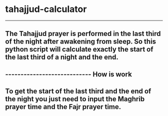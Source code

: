 # tahajjud-calculator
----------------------------------------------------------------------------------------------
The Tahajjud prayer is performed in the last third of the night after awakening from sleep. So this python script will calculate exactly the start of the last third of a night and the end.
----------------------------------------------------------------------------------------------
----------------------------  How is work
----------------------------------------------------------------------------------------------
To get the start of the last third and the end of the night you just need to input the Maghrib prayer time and the Fajr prayer time.
-----------------------------------------------------------------------------------------------



